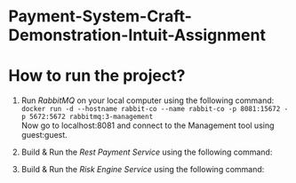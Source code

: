 # Payment-System-Craft-Demonstration-Intuit-Assignment

# How to run the project?

1) Run *RabbitMQ* on your local computer using the following command:<br />
```docker run -d --hostname rabbit-co --name rabbit-co -p 8081:15672 -p 5672:5672 rabbitmq:3-management```<br />
Now go to localhost:8081 and connect to the Management tool using guest:guest.

2) Build & Run the *Rest Payment Service* using the following command:

3) Build & Run the *Risk Engine Service* using the following command:
